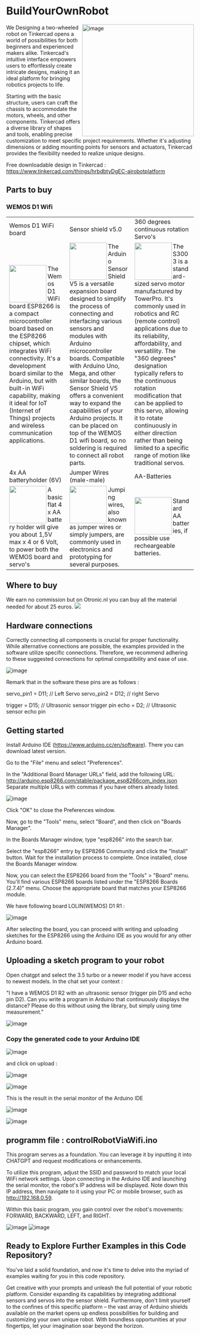 # BuildYourOwnRobot

<img src="https://github.com/EhbAIGit/BuildYourOwnRobot/assets/74420584/90d1bc29-f0f3-4d4e-a446-6d2112df9fa9" alt="image" width="300" align="right">We Designing a two-wheeled robot on Tinkercad opens a world of possibilities for both beginners and experienced makers alike. Tinkercad's intuitive interface empowers users to effortlessly create intricate designs, making it an ideal platform for bringing robotics projects to life.

Starting with the basic structure, users can craft the chassis to accommodate the motors, wheels, and other components. Tinkercad offers a diverse library of shapes and tools, enabling precise customization to meet specific project requirements. Whether it's adjusting dimensions or adding mounting points for sensors and actuators, Tinkercad provides the flexibility needed to realize unique designs.

Free downloadable design in Tinkercad :  https://www.tinkercad.com/things/hrbdbtyDgEC-airobotplatform



<h2>Parts to buy</h2>

<h3>WEMOS D1 Wifi</h3>
<table>
  <tr>
    <td>Wemos D1 WiFi board</td>
    <td>Sensor shield v5.0</td>
    <td>360 degrees continuous rotation Servo's</td>
  </tr>
  <tr>
    <td><img src= "https://github.com/EhbAIGit/BuildYourOwnRobot/assets/74420584/1d793ab5-191f-4a23-ba67-4421d6822c52" height="100" align="left">The Wemos D1 WiFi board ESP8266 is a compact microcontroller board based on the ESP8266 chipset, which integrates WiFi connectivity. It's a development board similar to the Arduino, but with built-in WiFi capability, making it ideal for IoT (Internet of Things) projects and wireless communication applications. </td>
    <td><img src= "https://github.com/EhbAIGit/BuildYourOwnRobot/assets/74420584/f95b2dc9-3bb2-496d-b7f1-049918ce81c9" height="100" align="left">The Arduino Sensor Shield V5 is a versatile expansion board designed to simplify the process of connecting and interfacing various sensors and modules with Arduino microcontroller boards. Compatible with Arduino Uno, Mega, and other similar boards, the Sensor Shield V5 offers a convenient way to expand the capabilities of your Arduino projects. It can be placed on top of the WEMOS D1 wifi board, so no soldering is required to connect all robot parts.</td>
    <td><img src= "https://github.com/EhbAIGit/BuildYourOwnRobot/assets/74420584/0d02362d-aeaa-4d3d-95d1-c54b4ab641ff" height="100" align="left">The S3003 is a standard-sized servo motor manufactured by TowerPro. It's commonly used in robotics and RC (remote control) applications due to its reliability, affordability, and versatility. The "360 degrees" designation typically refers to the continuous rotation modification that can be applied to this servo, allowing it to rotate continuously in either direction rather than being limited to a specific range of motion like traditional servos.</td>
  </tr>
  <tr>
    <td>4x AA batteryholder (6V)</td>
    <td>Jumper Wires (male-male)</td>
    <td>AA-Batteries</td>
  </tr>
  <tr>
    <td><img src= "https://github.com/EhbAIGit/BuildYourOwnRobot/assets/74420584/ca63e71f-4edf-42b6-838a-90ef7f80fd43" height="100" align="left">A basic flat 4 x AA battery holder will give you about 1,5V max x 4 or 6 Volt, to power both the WEMOS board and servo's</td>
    <td><img src= "https://github.com/EhbAIGit/BuildYourOwnRobot/assets/74420584/c4106981-5760-489d-806f-fe6ce3e41257" height="100" align="left">Jumping wires, also known as jumper wires or simply jumpers, are commonly used in electronics and prototyping for several purposes.</td>
    <td><img src= "https://github.com/EhbAIGit/BuildYourOwnRobot/assets/74420584/aed60224-e8b9-43b5-b61d-3aeb57693e3f" height="100" align="left">Standard AA batteries,  if possible use recheargeable batteries.</td>
  </tr>
</table>
<h2>Where to buy</h2>
We earn no commission but on Otronic.nl you can buy all the material needed for about 25 euros.

<img src= "https://github.com/EhbAIGit/BuildYourOwnRobot/assets/74420584/76050dc0-358f-4606-99dd-54facb7a3d1c">

<h2>Hardware connections</h2>

Correctly connecting all components is crucial for proper functionality. While alternative connections are possible, the examples provided in the software utilize specific connections. Therefore, we recommend adhering to these suggested connections for optimal compatibility and ease of use.


![image](https://github.com/EhbAIGit/BuildYourOwnRobot/assets/74420584/df1cb4f4-ce3a-448a-92ee-717c718bef06)

Remark that in the software these pins are as follows :

servo_pin1 = D11;  // Left Servo 
servo_pin2 = D12;  // right Servo
 
trigger = D15;   // Ultrasonic sensor trigger pin
echo    = D2;    // Ultrasonic sensor echo pin



<h2>Getting started</h2>

Install Arduino IDE (https://www.arduino.cc/en/software).  There you can download latest version. 

Go to the "File" menu and select "Preferences".

In the "Additional Board Manager URLs" field, add the following URL:
http://arduino.esp8266.com/stable/package_esp8266com_index.json
Separate multiple URLs with commas if you have others already listed.

![image](https://github.com/EhbAIGit/BuildYourOwnRobot/assets/74420584/3a185ccd-4502-4f34-8406-3752783b0419)



Click "OK" to close the Preferences window.

Now, go to the "Tools" menu, select "Board", and then click on "Boards Manager".

In the Boards Manager window, type "esp8266" into the search bar.

Select the "esp8266" entry by ESP8266 Community and click the "Install" button.
Wait for the installation process to complete. Once installed, close the Boards Manager window.

Now, you can select the ESP8266 board from the "Tools" > "Board" menu. You'll find various ESP8266 boards listed under the "ESP8266 Boards (2.7.4)" menu. Choose the appropriate board that matches your ESP8266 module.

We have following board LOLIN(WEMOS) D1 R1 :

![image](https://github.com/EhbAIGit/BuildYourOwnRobot/assets/74420584/cb666b27-9e4e-4ff5-9514-a80fc0005c82)


After selecting the board, you can proceed with writing and uploading sketches for the ESP8266 using the Arduino IDE as you would for any other Arduino board.


<h2>Uploading a sketch program to your robot</h2>


Open chatgpt and select the 3.5 turbo or a newer model if you have access to newest models.  In the chat set your context :


"I have a WEMOS D1 R2 with an ultrasonic sensor (trigger pin D15 and echo pin D2). Can you write a program in Arduino that continuously displays the distance? Please do this without using the library, but simply using time measurement."

![image](https://github.com/EhbAIGit/BuildYourOwnRobot/assets/74420584/fd6c0181-2ee0-462f-af36-ec62ed57f5f7)



<h3>Copy the generated code to your Arduino IDE</h3>

![image](https://github.com/EhbAIGit/BuildYourOwnRobot/assets/74420584/0ddeccf7-eb18-45ae-a1e5-afdcf329ba63)

and click on upload :

![image](https://github.com/EhbAIGit/BuildYourOwnRobot/assets/74420584/0dab107a-9a91-4511-8079-e65be406218e)

![image](https://github.com/EhbAIGit/BuildYourOwnRobot/assets/74420584/b38d14c5-2f65-4bbd-acb0-e1d07c9381b7)


This is the result in the serial monitor of the Arduino IDE

![image](https://github.com/EhbAIGit/BuildYourOwnRobot/assets/74420584/ec0c01e2-d98c-4dcd-a6ec-48c6097289dd)


![image](https://github.com/EhbAIGit/BuildYourOwnRobot/assets/74420584/b2afd1d9-ee6b-4b8d-b7c0-13b527c8a348)



<h2>programm file :  controlRobotViaWifi.ino</h2>

This program serves as a foundation. You can leverage it by inputting it into CHATGPT and request modifications or enhancements.

To utilize this program, adjust the SSID and password to match your local WiFi network settings. Upon connecting in the Arduino IDE and launching the serial monitor, the robot's IP address will be displayed. Note down this IP address, then navigate to it using your PC or mobile browser, such as http://192.168.0.59.

Within this basic program, you gain control over the robot's movements: FORWARD, BACKWARD, LEFT, and RIGHT.

![image](https://github.com/EhbAIGit/BuildYourOwnRobot/assets/74420584/494ff6ec-2240-47af-ac8d-eef0e879c3f0)
![image](https://github.com/EhbAIGit/BuildYourOwnRobot/assets/74420584/8fd20eef-c623-4de5-909c-caca49ae5ff0)



<h2>Ready to Explore Further Examples in this Code Repository?</h2>
You've laid a solid foundation, and now it's time to delve into the myriad of examples waiting for you in this code repository.

Get creative with your prompts and unleash the full potential of your robotic platform. Consider expanding its capabilities by integrating additional sensors and servos into the sensor shield. Furthermore, don't limit yourself to the confines of this specific platform – the vast array of Arduino shields available on the market opens up endless possibilities for building and customizing your own unique robot. With boundless opportunities at your fingertips, let your imagination soar beyond the horizon.







